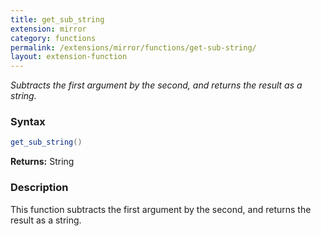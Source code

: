 ```yaml
---
title: get_sub_string
extension: mirror
category: functions
permalink: /extensions/mirror/functions/get-sub-string/
layout: extension-function
---
```


_Subtracts the first argument by the second, and returns the result as a string._

### Syntax ###
```cs
get_sub_string()
```

**Returns:** String

### Description

This function subtracts the first argument by the second, and returns the result as a string. 


